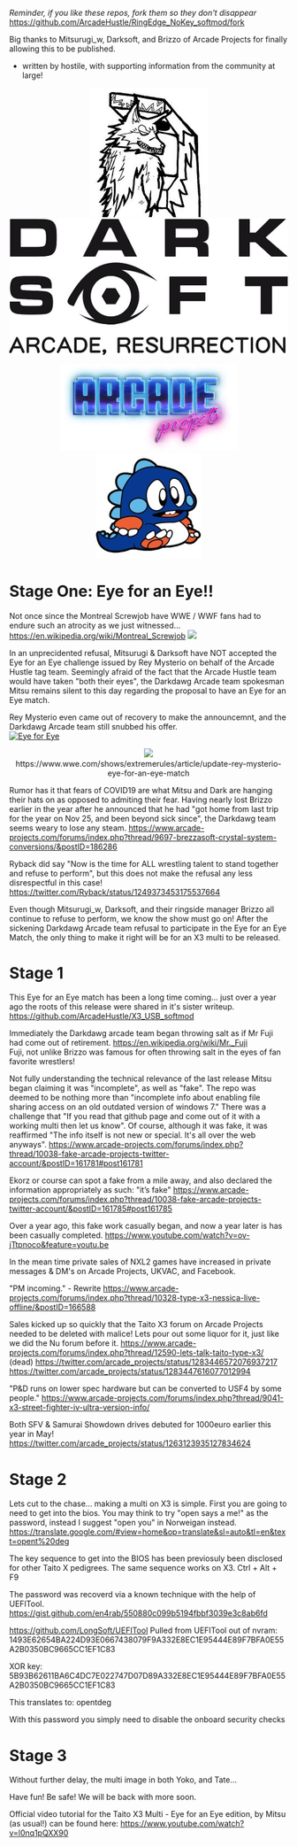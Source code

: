 *Reminder, if you like these repos, fork them so they don't disappear* 
https://github.com/ArcadeHustle/RingEdge_NoKey_softmod/fork

Big thanks to Mitsurugi_w, Darksoft, and Brizzo of Arcade Projects for finally allowing this to be published.
- written by hostile, with supporting information from the community at large!

<p align="center">
<img src="https://github.com/ArcadeHustle/X3_USB_softmod/blob/master/walsdawg.jpeg"><img src="https://github.com/ArcadeHustle/X3_USB_softmod/blob/master/darksoft.jpeg">
</p>

<p align="center">
  <img src="https://github.com/ArcadeHustle/X3_USB_softmod/blob/master/arcadeprojects.jpeg"><img src="https://github.com/ArcadeHustle/X3_USB_softmod/blob/master/brizzo.jpeg">
</p>

# Stage One: Eye for an Eye!!
Not once since the Montreal Screwjob have WWE / WWF fans had to endure such an atrocity as we just witnessed... https://en.wikipedia.org/wiki/Montreal_Screwjob
<img src="https://upload.wikimedia.org/wikipedia/en/4/46/Seriesscrewjob.jpg">

In an unprecidented refusal, Mitsurugi & Darksoft have NOT accepted the Eye for an Eye challenge issued by Rey Mysterio on behalf of the Arcade Hustle tag team. 
Seemingly afraid of the fact that the Arcade Hustle team would have taken "both their eyes", the Darkdawg Arcade team spokesman Mitsu remains silent to this day 
regarding the proposal to have an Eye for an Eye match. 

Rey Mysterio even came out of recovery to make the announcemnt, and the Darkdawg Arcade team still snubbed his offer.<br>
[![Eye for Eye](http://img.youtube.com/vi/OIGluLvyM90/0.jpg)](https://www.youtube.com/watch?v=OIGluLvyM90)<br>

<p align="center">
  <img src="https://www.wwe.com/f/styles/talent_champion_full/public/all/2020/07/XRULES_07192020CG_03335--1a978f9f7d5549f3aafb66e68658192d.jpg"><br>https://www.wwe.com/shows/extremerules/article/update-rey-mysterio-eye-for-an-eye-match
</p>

Rumor has it that fears of COVID19 are what Mitsu and Dark are hanging their hats on as opposed to admiting their fear. Having nearly lost Brizzo earlier in the year after 
he announced that he had "got home from <his> last trip for the year on Nov 25, and <has> been beyond sick since", the Darkdawg team seems weary to lose any steam. 
https://www.arcade-projects.com/forums/index.php?thread/9697-brezzasoft-crystal-system-conversions/&postID=186286

Ryback did say "Now is the time for ALL wrestling talent to stand together and refuse to perform", but this does not make the refusal any less disrespectful in this case!
https://twitter.com/Ryback/status/1249373453175537664

Even though Mitsurugi_w, Darksoft, and their ringside manager Brizzo all continue to refuse to perform, we know the show must go on! After the sickening Darkdawg Arcade team refusal to participate in the Eye for an Eye Match, the only thing to make it right will be for an X3 multi to be released.

# Stage 1 

This Eye for an Eye match has been a long time coming... just over a year ago the roots of this release were shared in it's sister writeup. https://github.com/ArcadeHustle/X3_USB_softmod

Immediately the Darkdawg arcade team began throwing salt as if Mr Fuji had come out of retirement. https://en.wikipedia.org/wiki/Mr._Fuji<br>
Fuji, not unlike Brizzo was famous for often throwing salt in the eyes of fan favorite wrestlers!

Not fully understanding the technical relevance of the last release Mitsu began claiming it was "incomplete", as well as "fake".
The repo was deemed to be nothing more than "incomplete info about enabling file sharing access on an old outdated version of windows 7."
There was a challenge that "If you read that github page and come out of it with a working multi then let us know". 
Of course, although it was fake, it was reaffirmed "The info itself is not new or special. It's all over the web anyways". 
https://www.arcade-projects.com/forums/index.php?thread/10038-fake-arcade-projects-twitter-account/&postID=161781#post161781

Ekorz or course can spot a fake from a mile away, and also declared the information appropriately as such: "it’s fake"
https://www.arcade-projects.com/forums/index.php?thread/10038-fake-arcade-projects-twitter-account/&postID=161785#post161785

Over a year ago, this fake work casually began, and now a year later is has been casually completed. 
https://www.youtube.com/watch?v=ov-jTtpnoco&feature=youtu.be

In the mean time private sales of NXL2 games have increased in private messages & DM's on Arcade Projects, UKVAC, and Facebook. 

"PM incoming." - Rewrite
https://www.arcade-projects.com/forums/index.php?thread/10328-type-x3-nessica-live-offline/&postID=166588

Sales kicked up so quickly that the Taito X3 forum on Arcade Projects needed to be deleted with malice! Lets pour out some liquor for it, just like we did the Nu forum before it. 
https://www.arcade-projects.com/forums/index.php?thread/12590-lets-talk-taito-type-x3/ (dead)
https://twitter.com/arcade_projects/status/1283446572076937217
https://twitter.com/arcade_projects/status/1283447616077012994
 
"P&D runs on lower spec hardware but can be converted to USF4 by some people."
https://www.arcade-projects.com/forums/index.php?thread/9041-x3-street-fighter-iv-ultra-version-info/

Both SFV & Samurai Showdown drives debuted for 1000euro earlier this year in May!
https://twitter.com/arcade_projects/status/1263123935127834624

# Stage 2 

Lets cut to the chase... making a multi on X3 is simple. First you are going to need to get into the bios. You may think to try "open says a me!" as the password, instead
I suggest "open you" in Norweigan instead. 
https://translate.google.com/#view=home&op=translate&sl=auto&tl=en&text=opent%20deg

The key sequence to get into the BIOS has been previosuly been disclosed for other Taito X pedigrees. The same sequence works on X3. 
Ctrl + Alt + F9

The password was recoverd via a known technique with the help of UEFITool. 
https://gist.github.com/en4rab/550880c099b5194fbbf3039e3c8ab6fd

https://github.com/LongSoft/UEFITool
Pulled from UEFITool out of nvram:
1493E62654BA224D93E0667438079F9A332E8EC1E95444E89F7BFA0E55A2B0350BC9665CC1EF1C83

XOR key:
5B93B62611BA6C4DC7E022747D07D89A332E8EC1E95444E89F7BFA0E55A2B0350BC9665CC1EF1C83

This translates to: opentdeg 

With this password you simply need to disable the onboard security checks 

<screenshot here>

# Stage 3 

Without further delay, the multi image in both Yoko, and Tate... 

Have fun! Be safe! We will be back with more soon.

Official video tutorial for the Taito X3 Multi - Eye for an Eye edition, by Mitsu (as usual!) can be found here: https://www.youtube.com/watch?v=l0nq1pQXX90


